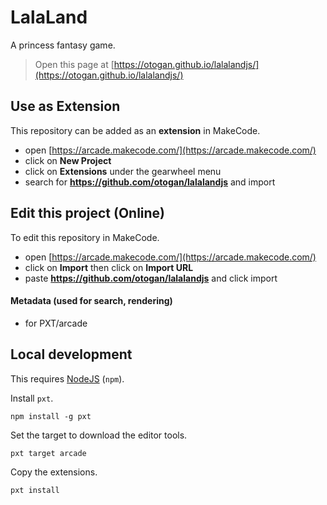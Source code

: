  # LalaLand

A princess fantasy game.

> Open this page at [https://otogan.github.io/lalalandjs/](https://otogan.github.io/lalalandjs/)

## Use as Extension

This repository can be added as an **extension** in MakeCode.

* open [https://arcade.makecode.com/](https://arcade.makecode.com/)
* click on **New Project**
* click on **Extensions** under the gearwheel menu
* search for **https://github.com/otogan/lalalandjs** and import

## Edit this project (Online)

To edit this repository in MakeCode.

* open [https://arcade.makecode.com/](https://arcade.makecode.com/)
* click on **Import** then click on **Import URL**
* paste **https://github.com/otogan/lalalandjs** and click import

#### Metadata (used for search, rendering)

* for PXT/arcade
<script src="https://makecode.com/gh-pages-embed.js"></script><script>makeCodeRender("{{ site.makecode.home_url }}", "{{ site.github.owner_name }}/{{ site.github.repository_name }}");</script>

## Local development

This requires [NodeJS](https://nodejs.org/) (`npm`).

Install `pxt`.

```
npm install -g pxt
```

Set the target to download the editor tools.

```
pxt target arcade
```

Copy the extensions.

```
pxt install
```
